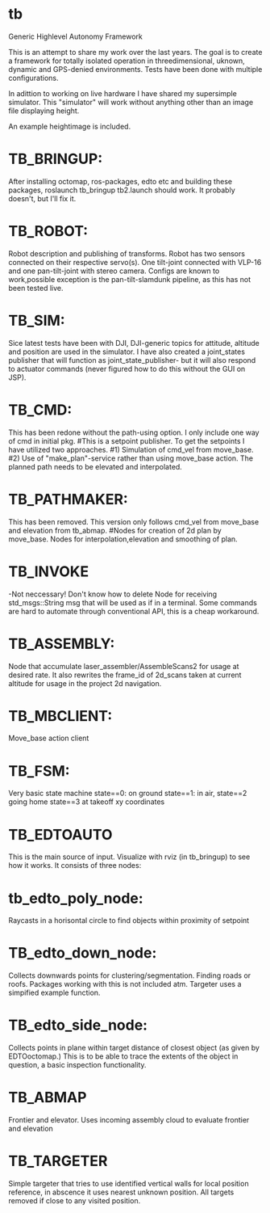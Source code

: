 # tb
Generic Highlevel Autonomy Framework 

This is an attempt to share my work over the last years. The goal is to create a framework for totally isolated operation in threedimensional, uknown, dynamic and 
GPS-denied environments. Tests have been done with multiple configurations.

In adittion to working on live hardware I have shared my supersimple simulator. This "simulator" will work without anything other than an image file displaying height. 

An  example heightimage is included. 
# TB_BRINGUP:
After installing octomap, ros-packages, edto etc and building these packages, roslaunch tb_bringup tb2.launch should work. It probably doesn't, but I'll fix it. 

# TB_ROBOT: 
Robot description and publishing of transforms. 
Robot has two sensors connected on their respective servo(s). One tilt-joint connected with VLP-16 and one pan-tilt-joint with stereo camera. Configs are known to work,possible exception is the pan-tilt-slamdunk pipeline, as this has not been tested live. 

# TB_SIM: 
Sice latest tests have been with DJI, DJI-generic topics for attitude, altitude and position are used in the simulator. I have also created a joint_states publisher 
that will function as joint_state_publisher- but it will also respond to actuator commands (never figured how to do this without the GUI on JSP). 

# TB_CMD: 
This has been redone without the path-using option. I only include one way of cmd in initial pkg. 
#This is a setpoint publisher. To get the setpoints I have utilized two approaches. 
#1) Simulation of cmd_vel from move_base. 
#2) Use of "make_plan"-service rather than using move_base action. The planned path needs to be elevated and interpolated. 

# TB_PATHMAKER: 
This has been removed. This version only follows cmd_vel from move_base and elevation from tb_abmap. 
#Nodes for creation of 2d plan by move_base. Nodes for interpolation,elevation and smoothing of plan.  

# TB_INVOKE
-Not neccessary! Don't know how to delete
Node for receiving std_msgs::String msg that will be used as if in a terminal. Some commands are hard to automate through conventional API, this is a cheap workaround. 

# TB_ASSEMBLY:
Node that accumulate laser_assembler/AssembleScans2 for usage at desired rate. It also rewrites the frame_id of 2d_scans taken at current altitude for usage in the project 2d navigation. 

# TB_MBCLIENT: 
Move_base action client

# TB_FSM: 
Very basic state machine 
state==0: on ground 
state==1: in air, 
state==2 going home 
state==3 at takeoff xy coordinates

# TB_EDTOAUTO
This is the main source of input. Visualize with rviz (in tb_bringup) to see how it works. 
It consists of three nodes: 
# tb_edto_poly_node: 
Raycasts in a horisontal circle to find objects within proximity of setpoint
# TB_edto_down_node: 
Collects downwards points for clustering/segmentation. Finding roads or roofs. Packages working with this is not included atm. Targeter uses a simpified example function. 
# TB_edto_side_node: 
Collects points in plane within target distance of closest object (as given by EDTOoctomap.) This is to be able to trace the extents of the object in question, a basic inspection functionality. 

# TB_ABMAP
Frontier and elevator. Uses incoming assembly cloud to evaluate frontier and elevation

# TB_TARGETER
Simple targeter that tries to use identified vertical walls for local position reference, in abscence it uses nearest unknown position. All targets removed if close to any visited position. 






